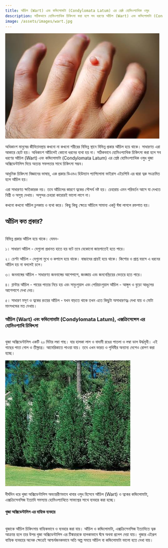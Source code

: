 ```yaml
---
title: আঁচিল (Wart) এবং কন্ডিলোমাটা (Condylomata Latum) এর শ্রেষ্ঠ হোমিওপ্যাথিক ওষুধ
description: সঠিকভাবে হোমিওপ্যাথিক চিকিৎসা করা হলে সব ধরণের আঁচিল (Wart) এবং কন্ডিলোমাটা (Condylomata Latum) এর শ্রেষ্ঠ হোমিওপ্যাথিক ওষুধ থুজা অক্সিডেন্টালিস দিয়ে অত্যন্ত সফলতার সাথে চিকিৎসা সম্ভব
image: /assets/images/wart.jpg
---
```

![আঁচিল চিকিৎসায় থুজার কার্যকারিতা](/assets/images/wart.jpg)

অধিকাংশ মানুষের জীবিতাবস্থায় কখনো না কখনো শরীরের বিভিন্ন স্থানে বিভিন্ন প্রকার আঁচিল হয়ে থাকে। সাধারণত এরা আকারে ছোট হয়। অধিকাংশ আঁচিলেই কোনো ধরনের ব্যথা হয় না। সঠিকভাবে হোমিওপ্যাথিক চিকিৎসা করা হলে সব ধরণের আঁচিল (Wart) এবং কন্ডিলোমাটা (Condylomata Latum) এর শ্রেষ্ঠ হোমিওপ্যাথিক ওষুধ থুজা অক্সিডেন্টালিস দিয়ে অত্যন্ত সফলতার সাথে চিকিৎসা সম্ভব।

আধুনিক চিকিৎসা বিজ্ঞানের ভাষায়, এক প্রকার ডিএনএ হিউম্যান প্যাপিলোমা ভাইরাস এইচপিবি এর দ্বারা ত্বক সংক্রমিত হলে আঁচিল হয়।

এরা সাধারণত ক্ষতিকারক নয়। তবে আঁচিলের কারণে ত্বকের সৌন্দর্য নষ্ট হয়। চেহারায় এমন পরিবর্তন আসে যা দেখতে বিশ্রী ও অসুস্থ দেখায়। অসুন্দর চেহারা কারোরই ভালো লাগে না।

কখনো কখনো আঁচিল চুলকায় ও ব্যথা করে। কিছু কিছু ক্ষেত্রে আঁচিলে সামান্য একটু ঘঁষা লাগলে রক্তপাত হয়।
<h2>আঁচিল কত প্রকার?</h2>
<br>
বিভিন্ন প্রকার আঁচিল হয়ে থাকে। যেমন-

১। সাধারণ আঁচিল - যেগুলো প্রধানত হাতে হয় বটে তবে যেকোনো জায়গাতেই হতে পারে।

২। চেপ্টা আঁচিল - যেগুলো মুখে ও কপালে হয়ে থাকে। বাচ্চাদের প্রায়ই হয়ে থাকে। কিশোর ও প্রাপ্ত বয়সে এ ধরনের আঁচিল হয় না বললেই চলে।

৩। জননাঙ্গের আঁচিল - সাধারণত জননাঙ্গের আশেপাশে, জংঙ্ঘায় এবং জননেন্দ্রিয়ের ভেতরে হতে পারে।

৪। প্লান্টার আঁচিল - পায়ের পাতার নিচে হয় এবং সাবুংগুয়াল এবং পেরিয়াংগুয়াল আঁচিল - আঙ্গুল ও বুড়ো আঙুলের আশেপাশে দেখা দেয়।

৫। সাধারণ মসৃণ ও ত্বকের রংয়ের আঁচিল - যখন বাড়তে থাকে তখন এতে কিছুটা অসাধারণত্বঃ দেখা যায় ও মোটা মাংসখন্ডের মত দেখায়।

<h3>আঁচিল (Wart) এবং কন্ডিলোমাটা (Condylomata Latum), এক্সক্রিসেন্সেস এর হোমিওপ্যাথি চিকিৎসা</h3>
<br>
থুজা অক্সিডেন্টালিস একটি ২০ মিটার লম্বা গাছ। যার হালকা লাল ও বাদামী রঙের পাতলা ও লম্বা ডাল উর্দ্ধমূখী। এই গাছের পাতা গোল ও তীক্ষ্ণাগ্র। আমেরিকাতে পাওয়া যায়। তবে এখন ভারত ও পৃথিবীর অন্যান্য দেশেও রোপণ করা হচ্ছে।
<br>

![থুজা অক্সিডেন্টালিস](/assets/images/thuja.jpg)

দীর্ঘদিন ধরে থুজা অক্সিডেন্টালিস অভ্যন্তরীণভাবে খাবার ওষুধ হিসেবে আঁচিল (Wart) ও ত্বকের কন্ডিলোমাটা, এক্সক্রিসেনসিজ ইত্যাদি সমস্যায় হোমিওপ্যাথিতে সাফল্যের সাথে ব্যবহার করা হচ্ছে।

<h4>থুজা অক্সিডেন্টালিস এর বাহ্যিক ব্যবহার</h4>
<br>
থুজাকে আঁচিল চিকিৎসায় বাহ্যিকভাবে ও ব্যবহার করা যায়। আঁচিল ও কন্ডিলোমাটা, এক্সক্রিসেনসিজ ইত্যাদিতে ত্বক আক্রান্ত হলে তার উপর থুজা অক্সিডেন্টালিস এর টিঙ্কচারকে হালকাভাবে ঘঁষে অথবা প্রলেপ দেয়া যায়। থুজার এইরূপ বাহ্যিক ব্যবহারে অনেক ক্ষেত্রেই আশ্চর্যজনকভাবে অতি অল্প সময়ে আঁচিল বা কন্ডিলোমাটা ভালো হতে দেখা যায়।

